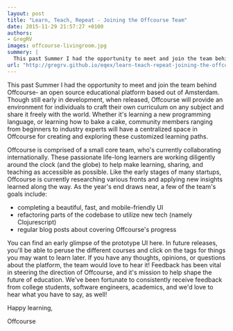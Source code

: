 ```yaml
---
layout: post
title: "Learn, Teach, Repeat - Joining the Offcourse Team"
date: 2015-11-29 21:57:27 +0100
authors: 
- GregRV
images: offcourse-livingroom.jpg
summery: |
  This past Summer I had the opportunity to meet and join the team behind Offcourse- an open source educational platform based out of Amsterdam.  
url: "http://gregrv.github.io/eqex/learn-teach-repeat-joining-the-offcourse-team.html"
---
```

This past Summer I had the opportunity to meet and join the team behind Offcourse- an open source educational platform based out of Amsterdam. Though still early in development, when released, Offcourse will provide an environment for individuals to craft their own curriculum on any subject and share it freely with the world. Whether it's learning a new programming language, or learning how to bake a cake, community members ranging from beginners to industry experts will have a centralized space in Offcourse for creating and exploring these customized learning paths.

Offcourse is comprised of a small core team, who's currently collaborating internationally. These passionate life-long learners are working diligently around the clock (and the globe) to help make learning, sharing, and teaching as accessible as possible. Like the early stages of many startups, Offcourse is currently researching various fronts and applying new insights learned along the way. As the year's end draws near, a few of the team's goals include:

- completing a beautiful, fast, and mobile-friendly UI
- refactoring parts of the codebase to utilize new tech (namely Clojurescript)
- regular blog posts about covering Offcourse's progress

You can find an early glimpse of the prototype UI here. In future releases, you'll be able to peruse the different courses and click on the tags for things you may want to learn later. If you have any thoughts, opinions, or questions about the platform, the team would love to hear it! Feedback has been vital in steering the direction of Offcourse, and it's mission to help shape the future of education. We've been fortunate to consistently receive feedback from college students, software engineers, academics, and we'd love to hear what you have to say, as well!

Happy learning,

Offcourse
